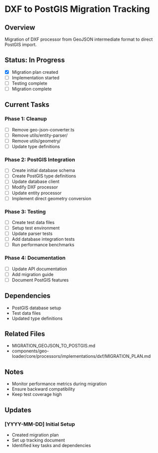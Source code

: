 # DXF to PostGIS Migration Tracking

## Overview
Migration of DXF processor from GeoJSON intermediate format to direct PostGIS import.

## Status: In Progress
- [x] Migration plan created
- [ ] Implementation started
- [ ] Testing complete
- [ ] Migration complete

## Current Tasks

### Phase 1: Cleanup
- [ ] Remove geo-json-converter.ts
- [ ] Remove utils/entity-parser/
- [ ] Remove utils/geometry/
- [ ] Update type definitions

### Phase 2: PostGIS Integration
- [ ] Create initial database schema
- [ ] Create PostGIS type definitions
- [ ] Update database client
- [ ] Modify DXF processor
- [ ] Update entity processor
- [ ] Implement direct geometry conversion

### Phase 3: Testing
- [ ] Create test data files
- [ ] Setup test environment
- [ ] Update parser tests
- [ ] Add database integration tests
- [ ] Run performance benchmarks

### Phase 4: Documentation
- [ ] Update API documentation
- [ ] Add migration guide
- [ ] Document PostGIS features

## Dependencies
- PostGIS database setup
- Test data files
- Updated type definitions

## Related Files
- MIGRATION_GEOJSON_TO_POSTGIS.md
- components/geo-loader/core/processors/implementations/dxf/MIGRATION_PLAN.md

## Notes
- Monitor performance metrics during migration
- Ensure backward compatibility
- Keep test coverage high

## Updates

### [YYYY-MM-DD] Initial Setup
- Created migration plan
- Set up tracking document
- Identified key tasks and dependencies
